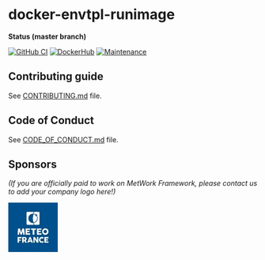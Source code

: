 # docker-envtpl-runimage

[//]: # (automatically generated from https://github.com/metwork-framework/github_organization_management/blob/master/common_files/README.md)

**Status (master branch)**

[![GitHub CI](https://github.com/metwork-framework/docker-envtpl-runimage/actions/workflows/ci.yml/badge.svg?branch=master)](https://github.com/metwork-framework/docker-envtpl-runimage/actions?query=workflow%3ACI+branch%3Amaster)
[![DockerHub](https://github.com/metwork-framework/resources/blob/master/badges/dockerhub_link.svg)](https://hub.docker.com/r/metwork/envtpl-runimage/)
[![Maintenance](https://raw.githubusercontent.com/metwork-framework/resources/master/badges/maintained.svg)](https://github.com/metwork-framework/resources/blob/master/badges/maintained.svg)










## Contributing guide

See [CONTRIBUTING.md](CONTRIBUTING.md) file.



## Code of Conduct

See [CODE_OF_CONDUCT.md](CODE_OF_CONDUCT.md) file.



## Sponsors

*(If you are officially paid to work on MetWork Framework, please contact us to add your company logo here!)*

[![logo](https://raw.githubusercontent.com/metwork-framework/resources/master/sponsors/meteofrance-small.jpeg)](http://www.meteofrance.com)
